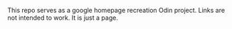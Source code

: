 This repo serves as a google homepage recreation Odin project. Links are not intended to work. It is just a page.
